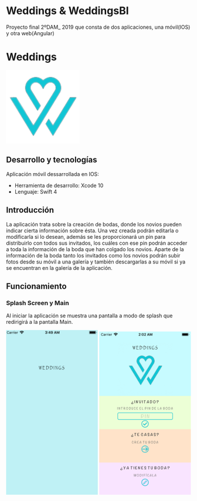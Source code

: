 # Weddings & WeddingsBI
Proyecto final 2ºDAM_ 2019 que consta de dos aplicaciones, una móvil(IOS) y otra web(Angular)

   # Weddings
<img src="https://github.com/joseantonioruizmostazo/Proyecto_Final/blob/master/img/logo.png" width="200px">

## Desarrollo y tecnologías
Aplicación móvil dessarrollada en IOS:

  - Herramienta de desarrollo: Xcode 10
  - Lenguaje: Swift 4
  
## Introducción
La aplicación trata sobre la creación de bodas, donde los novios pueden indicar cierta información sobre ésta. Una vez creada podrán editarla o modificarla si lo desean, además se les proporcionará un pin para distribuirlo con todos sus invitados, los cuáles con ese pin podrán acceder a toda la información de la boda que han colgado los novios. Aparte de la información de la boda tanto los invitados como los novios podrán subir fotos desde su móvil a una galería y también descargarlas a su móvil si ya se encuentran en la galería de la aplicación.

## Funcionamiento

  ### Splash Screen y Main
  Al iniciar la aplicación se muestra una pantalla a modo de splash que redirigirá a la pantalla Main.
<div>
  <img src="https://github.com/joseantonioruizmostazo/Proyecto_Final/blob/master/img/SplashScreen.gif" width="250px">
  <img src="https://github.com/joseantonioruizmostazo/Proyecto_Final/blob/master/img/LoginViewController.png" width="250px">
</div>

